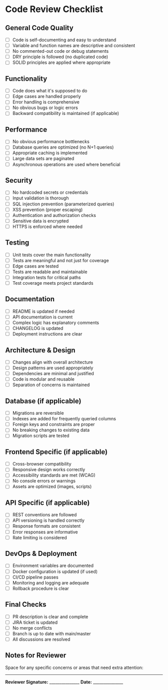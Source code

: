 # Code Review Checklist

## General Code Quality
- [ ] Code is self-documenting and easy to understand
- [ ] Variable and function names are descriptive and consistent
- [ ] No commented-out code or debug statements
- [ ] DRY principle is followed (no duplicated code)
- [ ] SOLID principles are applied where appropriate

## Functionality
- [ ] Code does what it's supposed to do
- [ ] Edge cases are handled properly
- [ ] Error handling is comprehensive
- [ ] No obvious bugs or logic errors
- [ ] Backward compatibility is maintained (if applicable)

## Performance
- [ ] No obvious performance bottlenecks
- [ ] Database queries are optimized (no N+1 queries)
- [ ] Appropriate caching is implemented
- [ ] Large data sets are paginated
- [ ] Asynchronous operations are used where beneficial

## Security
- [ ] No hardcoded secrets or credentials
- [ ] Input validation is thorough
- [ ] SQL injection prevention (parameterized queries)
- [ ] XSS prevention (proper escaping)
- [ ] Authentication and authorization checks
- [ ] Sensitive data is encrypted
- [ ] HTTPS is enforced where needed

## Testing
- [ ] Unit tests cover the main functionality
- [ ] Tests are meaningful and not just for coverage
- [ ] Edge cases are tested
- [ ] Tests are readable and maintainable
- [ ] Integration tests for critical paths
- [ ] Test coverage meets project standards

## Documentation
- [ ] README is updated if needed
- [ ] API documentation is current
- [ ] Complex logic has explanatory comments
- [ ] CHANGELOG is updated
- [ ] Deployment instructions are clear

## Architecture & Design
- [ ] Changes align with overall architecture
- [ ] Design patterns are used appropriately
- [ ] Dependencies are minimal and justified
- [ ] Code is modular and reusable
- [ ] Separation of concerns is maintained

## Database (if applicable)
- [ ] Migrations are reversible
- [ ] Indexes are added for frequently queried columns
- [ ] Foreign keys and constraints are proper
- [ ] No breaking changes to existing data
- [ ] Migration scripts are tested

## Frontend Specific (if applicable)
- [ ] Cross-browser compatibility
- [ ] Responsive design works correctly
- [ ] Accessibility standards are met (WCAG)
- [ ] No console errors or warnings
- [ ] Assets are optimized (images, scripts)

## API Specific (if applicable)
- [ ] REST conventions are followed
- [ ] API versioning is handled correctly
- [ ] Response formats are consistent
- [ ] Error responses are informative
- [ ] Rate limiting is considered

## DevOps & Deployment
- [ ] Environment variables are documented
- [ ] Docker configuration is updated (if used)
- [ ] CI/CD pipeline passes
- [ ] Monitoring and logging are adequate
- [ ] Rollback procedure is clear

## Final Checks
- [ ] PR description is clear and complete
- [ ] JIRA ticket is updated
- [ ] No merge conflicts
- [ ] Branch is up to date with main/master
- [ ] All discussions are resolved

## Notes for Reviewer
Space for any specific concerns or areas that need extra attention:

---

**Reviewer Signature:** _______________
**Date:** _______________